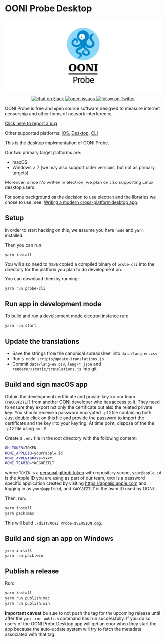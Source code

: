 # OONI Probe Desktop

[![OONI Probe Desktop](assets/OONIProbeLogo.png)](https://ooni.org)

<p align="center">
  <a href="https://slack.openobservatory.org/">
        <img src="https://slack.openobservatory.org/badge.svg"
            alt="chat on Slack"></a>

  <a href="https://github.com/ooni/probe/issues?q=label%3Aooni%2Fprobe-desktop">
    <img src="https://img.shields.io/github/issues/ooni/probe/ooni/probe-desktop" alt="open issues">
  </a>

  <a href="https://twitter.com/intent/follow?screen_name=OpenObservatory">
    <img src="https://img.shields.io/twitter/follow/OpenObservatory?style=social&logo=twitter"
    alt="follow on Twitter"></a>
</p>

OONI Probe is free and open source software designed to measure internet
censorship and other forms of network interference.

[Click here to report a bug](https://github.com/ooni/probe/issues/new)

Other supported platforms: [iOS](https://github.com/ooni/probe-ios), [Desktop](https://github.com/ooni/probe-desktop), [CLI](https://github.com/ooni/probe-cli)

This is the desktop implementation of OONI Probe.

Our two primary target platforms are:

- macOS
- Windows > 7 (we may also support older versions, but not as primary targets)

Moreover, since it's written in electron, we plan on also supporting Linux desktop users.

For some background on the decision to use electron and the libraries we chose
to use, see: [Writing a modern cross-platform desktop
app](https://ooni.torproject.org/post/writing-a-modern-cross-platform-desktop-app/).

## Setup

In order to start hacking on this, we assume you have `node` and `yarn`
installed.

Then you can run:
```
yarn install
```

You will also need to have copied a compiled binary of `probe-cli` into the
directory for the platform you plan to do development on.

You can download them by running:

```bash
yarn run probe-cli
```

## Run app in development mode

To build and run a development mode electron instance run:

```bash
yarn run start
```

## Update the translations

* Save the strings from the canonical spreadsheet into `data/lang-en.csv`
* Run `$ node scripts/update-translations.js`
* Commit `data/lang-en.csv`, `lang/*.json` and `renderer/static/translations.js`
into git

## Build and sign macOS app

Obtain the development certificate and private key for our team (`YWCG8FZTLT`)
from another OONI developer who has access to it. They need to ensure they export
not only the certificate but also the related private key. You should receive a
password encrypted `.p12` file containing both. Just double click on this file and
provide the password to import the certificate and the key into your keyring. At
time point, dispose of the the `.p12` file using `rm -P`.

Create a `.env` file in the root directory with the following content:

```bash
GH_TOKEN=TOKEN
OONI_APPLEID=your@apple.id
OONI_APPLEIDPASS=XXXX
OONI_TEAMID=YWCG8FZTLT
```

where `TOKEN` is a [personal github token](https://github.com/settings/tokens/new)
with repository scope, `your@apple.id` is the Apple ID you are using as part of our
team, `XXXX` is a password specific application created by visiting
https://appleid.apple.com and logging in as `your@apple.id`, and
`YWCG8FZTLT` is the team ID used by OONI.

Then, run:

```bash
yarn install
yarn pack:mac
```

This will build `./dist/OONI Probe-$VERSION.dmg`.

## Build and sign an app on Windows

```bash
yarn install
yarn run pack:win
```

## Publish a release

Run:

```bash
yarn install
yarn run publish:mac
yarn run publish:win
```

**Important caveat** be sure to not push the tag for the upcoming release until
after the `yarn run publish` command has run successfully. If you do so users
of the OONI Probe Desktop app will get an error when they start the app because
the auto-update system will try to fetch the metadata associated with that tag.
